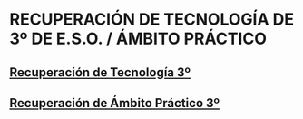 # RECUPERACIÓN DE TECNOLOGÍA DE 3º DE E.S.O. / ÁMBITO PRÁCTICO

## [Recuperación de Tecnología 3º](tecno3.md)

## [Recuperación de Ámbito Práctico 3º](apr3.md)
